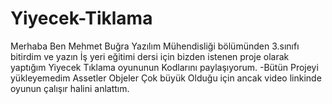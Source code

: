 # Yiyecek-Tiklama

Merhaba Ben Mehmet Buğra Yazılım Mühendisliği bölümünden 3.sınıfı bitirdim ve yazın İş yeri eğitimi dersi için bizden istenen proje olarak yaptığım Yiyecek Tıklama oyununun Kodlarını paylaşıyorum.
  -Bütün Projeyi yükleyemedim Assetler Objeler Çok büyük Olduğu için ancak video linkinde oyunun çalışır halini anlattım.
